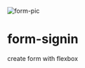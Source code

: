 ![form-pic](https://user-images.githubusercontent.com/59051643/127681366-7276ecf1-cfaa-4bd0-bfc7-ffea944ee062.PNG)
# form-signin
create form with flexbox
